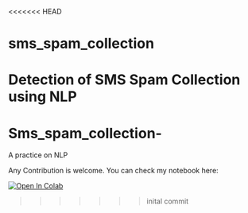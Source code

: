 <<<<<<< HEAD
# sms_spam_collection
Detection of SMS Spam Collection using NLP
=======
# Sms_spam_collection-
A practice on NLP 

Any Contribution is welcome. You can check my notebook here:

[![Open In Colab](https://colab.research.google.com/assets/colab-badge.svg)](https://colab.research.google.com/github/memetics19/Sms_spam_collection-/blob/master/SMS_Spam_Collection.ipynb)
>>>>>>> inital commit
